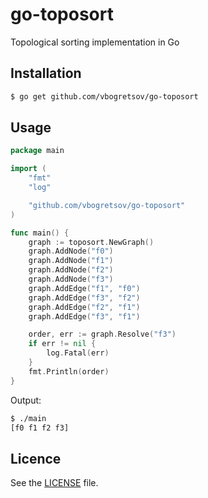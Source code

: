 # go-toposort

Topological sorting implementation in Go

## Installation

```bash
$ go get github.com/vbogretsov/go-toposort
```

## Usage

```go
package main

import (
    "fmt"
    "log"

    "github.com/vbogretsov/go-toposort"
)

func main() {
    graph := toposort.NewGraph()
    graph.AddNode("f0")
    graph.AddNode("f1")
    graph.AddNode("f2")
    graph.AddNode("f3")
    graph.AddEdge("f1", "f0")
    graph.AddEdge("f3", "f2")
    graph.AddEdge("f2", "f1")
    graph.AddEdge("f3", "f1")

    order, err := graph.Resolve("f3")
    if err != nil {
        log.Fatal(err)
    }
    fmt.Println(order)
}
```

Output:

```bash
$ ./main
[f0 f1 f2 f3]
```

## Licence

See the [LICENSE](https://github.com/vbogretsov/go-toposort/blob/master/LICENSE) file.
